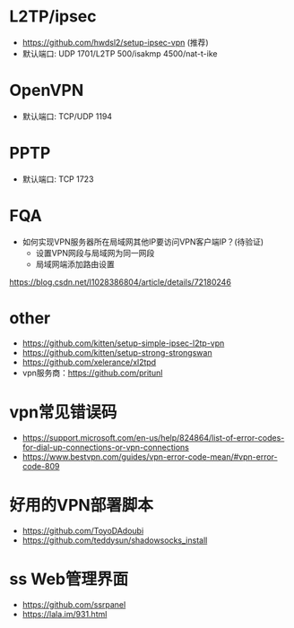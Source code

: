 # L2TP/ipsec
- https://github.com/hwdsl2/setup-ipsec-vpn (推荐)
- 默认端口: UDP 1701/L2TP 500/isakmp 4500/nat-t-ike

# OpenVPN
- 默认端口: TCP/UDP 1194

# PPTP
- 默认端口: TCP 1723
# FQA
- 如何实现VPN服务器所在局域网其他IP要访问VPN客户端IP？(待验证)
  - 设置VPN网段与局域网为同一网段
  - 局域网端添加路由设置

https://blog.csdn.net/l1028386804/article/details/72180246
# other
- https://github.com/kitten/setup-simple-ipsec-l2tp-vpn
- https://github.com/kitten/setup-strong-strongswan
- https://github.com/xelerance/xl2tpd
- vpn服务商：https://github.com/pritunl

# vpn常见错误码
- https://support.microsoft.com/en-us/help/824864/list-of-error-codes-for-dial-up-connections-or-vpn-connections
- https://www.bestvpn.com/guides/vpn-error-code-mean/#vpn-error-code-809


# 好用的VPN部署脚本
- https://github.com/ToyoDAdoubi
- https://github.com/teddysun/shadowsocks_install

# ss Web管理界面
- https://github.com/ssrpanel
- https://lala.im/931.html
